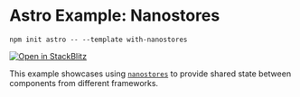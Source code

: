 # Astro Example: Nanostores

```
npm init astro -- --template with-nanostores
```

[![Open in StackBlitz](https://developer.stackblitz.com/img/open_in_stackblitz.svg)](https://stackblitz.com/github/snowpackjs/astro/tree/latest/examples/with-nanostores)

This example showcases using [`nanostores`](https://github.com/nanostores/nanostores) to provide shared state between components from different frameworks.
